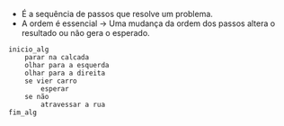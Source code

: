 - É a sequência de passos que resolve um problema.
- A ordem é essencial -> Uma mudança da ordem dos passos altera o resultado ou não gera o esperado.

```
inicio_alg
	parar na calcada
	olhar para a esquerda
	olhar para a direita
	se vier carro
		esperar
	se não
		atravessar a rua
fim_alg
```